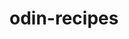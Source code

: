 # odin-recipes

<!--This is a project where I designed a website that has 3 in depth recipes for meals I was interested in. The vanilla pudding recipe is extremely simple to make up for the other long recipes. I plan to revsit this project so it is up to par with my skillset.)>
